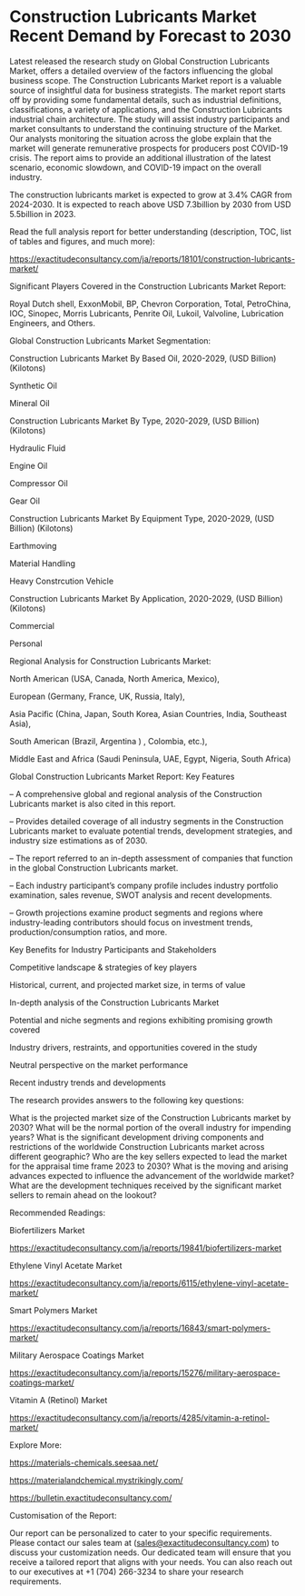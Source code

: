 # Construction Lubricants Market Recent Demand by Forecast to 2030

Latest released the research study on Global Construction Lubricants Market, offers a detailed overview of the factors influencing the global business scope. The Construction Lubricants Market report is a valuable source of insightful data for business strategists. The market report starts off by providing some fundamental details, such as industrial definitions, classifications, a variety of applications, and the Construction Lubricants industrial chain architecture. The study will assist industry participants and market consultants to understand the continuing structure of the Market. Our analysts monitoring the situation across the globe explain that the market will generate remunerative prospects for producers post COVID-19 crisis. The report aims to provide an additional illustration of the latest scenario, economic slowdown, and COVID-19 impact on the overall industry.

The construction lubricants market is expected to grow at 3.4% CAGR from 2024-2030. It is expected to reach above USD 7.3billion by 2030 from USD 5.5billion in 2023.

Read the full analysis report for better understanding (description, TOC, list of tables and figures, and much more):

https://exactitudeconsultancy.com/ja/reports/18101/construction-lubricants-market/

Significant Players Covered in the Construction Lubricants Market Report:

Royal Dutch shell, ExxonMobil, BP, Chevron Corporation, Total, PetroChina, IOC, Sinopec, Morris Lubricants, Penrite Oil, Lukoil, Valvoline, Lubrication Engineers, and Others.

Global Construction Lubricants Market Segmentation:

Construction Lubricants Market By Based Oil, 2020-2029, (USD Billion) (Kilotons)

Synthetic Oil

Mineral Oil

Construction Lubricants Market By Type, 2020-2029, (USD Billion) (Kilotons)

Hydraulic Fluid

Engine Oil

Compressor Oil

Gear Oil

Construction Lubricants Market By Equipment Type, 2020-2029, (USD Billion) (Kilotons)

Earthmoving

Material Handling

Heavy Constrcution Vehicle

Construction Lubricants Market By Application, 2020-2029, (USD Billion) (Kilotons)

Commercial

Personal

Regional Analysis for Construction Lubricants Market:

North American (USA, Canada, North America, Mexico),

European (Germany, France, UK, Russia, Italy),

Asia Pacific (China, Japan, South Korea, Asian Countries, India, Southeast Asia),

South American (Brazil, Argentina ) , Colombia, etc.),

Middle East and Africa (Saudi Peninsula, UAE, Egypt, Nigeria, South Africa)

Global Construction Lubricants Market Report: Key Features

– A comprehensive global and regional analysis of the Construction Lubricants market is also cited in this report.

– Provides detailed coverage of all industry segments in the Construction Lubricants market to evaluate potential trends, development strategies, and industry size estimations as of 2030.

– The report referred to an in-depth assessment of companies that function in the global Construction Lubricants market.

– Each industry participant’s company profile includes industry portfolio examination, sales revenue, SWOT analysis and recent developments.

– Growth projections examine product segments and regions where industry-leading contributors should focus on investment trends, production/consumption ratios, and more.

Key Benefits for Industry Participants and Stakeholders

Competitive landscape & strategies of key players

Historical, current, and projected market size, in terms of value

In-depth analysis of the Construction Lubricants Market

Potential and niche segments and regions exhibiting promising growth covered

Industry drivers, restraints, and opportunities covered in the study

Neutral perspective on the market performance

Recent industry trends and developments

The research provides answers to the following key questions:

What is the projected market size of the Construction Lubricants market by 2030?
What will be the normal portion of the overall industry for impending years?
What is the significant development driving components and restrictions of the worldwide Construction Lubricants market across different geographic?
Who are the key sellers expected to lead the market for the appraisal time frame 2023 to 2030?
What is the moving and arising advances expected to influence the advancement of the worldwide market?
What are the development techniques received by the significant market sellers to remain ahead on the lookout?

Recommended Readings:

Biofertilizers Market

https://exactitudeconsultancy.com/ja/reports/19841/biofertilizers-market

Ethylene Vinyl Acetate Market

https://exactitudeconsultancy.com/ja/reports/6115/ethylene-vinyl-acetate-market/

Smart Polymers Market

https://exactitudeconsultancy.com/ja/reports/16843/smart-polymers-market/

Military Aerospace Coatings Market

https://exactitudeconsultancy.com/ja/reports/15276/military-aerospace-coatings-market/

Vitamin A (Retinol) Market

https://exactitudeconsultancy.com/ja/reports/4285/vitamin-a-retinol-market/

Explore More:

https://materials-chemicals.seesaa.net/

https://materialandchemical.mystrikingly.com/

https://bulletin.exactitudeconsultancy.com/

Customisation of the Report:

Our report can be personalized to cater to your specific requirements. Please contact our sales team at (sales@exactitudeconsultancy.com) to discuss your customization needs. Our dedicated team will ensure that you receive a tailored report that aligns with your needs. You can also reach out to our executives at +1 (704) 266-3234 to share your research requirements.
